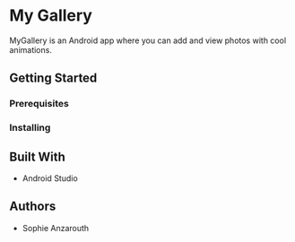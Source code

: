 # My Gallery

MyGallery is an Android app where you can add and view photos with cool animations.

## Getting Started

### Prerequisites 

### Installing

## Built With 
* Android Studio 

## Authors 
* Sophie Anzarouth
